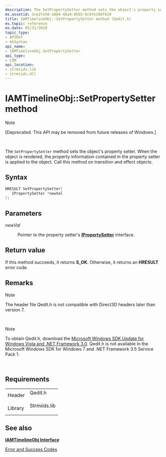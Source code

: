 ```yaml
---
description: The SetPropertySetter method sets the object's property setter. When the object is rendered, the property information contained in the property setter is applied to the object. Call this method on transition and effect objects.
ms.assetid: 3ce2fe50-a884-4da4-95b5-9c97e188f819
title: IAMTimelineObj::SetPropertySetter method (Qedit.h)
ms.topic: reference
ms.date: 05/31/2018
topic_type: 
- APIRef
- kbSyntax
api_name: 
- IAMTimelineObj.SetPropertySetter
api_type: 
- COM
api_location: 
- strmiids.lib
- strmiids.dll
---
```


# IAMTimelineObj::SetPropertySetter method

> [!Note]  
> \[Deprecated. This API may be removed from future releases of Windows.\]

 

The `SetPropertySetter` method sets the object's property setter. When the object is rendered, the property information contained in the property setter is applied to the object. Call this method on transition and effect objects.

## Syntax


```C++
HRESULT SetPropertySetter(
   IPropertySetter *newVal
);
```



## Parameters

<dl> <dt>

*newVal* 
</dt> <dd>

Pointer to the property setter's [**IPropertySetter**](ipropertysetter.md) interface.

</dd> </dl>

## Return value

If this method succeeds, it returns **S\_OK**. Otherwise, it returns an **HRESULT** error code.

## Remarks

> [!Note]  
> The header file Qedit.h is not compatible with Direct3D headers later than version 7.

 

> [!Note]  
> To obtain Qedit.h, download the [Microsoft Windows SDK Update for Windows Vista and .NET Framework 3.0](https://msdn.microsoft.com/windowsvista/bb980924.aspx). Qedit.h is not available in the Microsoft Windows SDK for Windows 7 and .NET Framework 3.5 Service Pack 1.

 

## Requirements



|                    |                                                                                         |
|--------------------|-----------------------------------------------------------------------------------------|
| Header<br/>  | <dl> <dt>Qedit.h</dt> </dl>      |
| Library<br/> | <dl> <dt>Strmiids.lib</dt> </dl> |



## See also

<dl> <dt>

[**IAMTimelineObj Interface**](iamtimelineobj.md)
</dt> <dt>

[Error and Success Codes](error-and-success-codes.md)
</dt> </dl>

 

 





